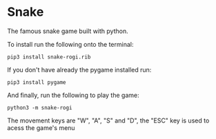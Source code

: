 # Snake
The famous snake game built with python.

To install run the following onto the terminal:

`pip3 install snake-rogi.rib`

If you don't have already the pygame installed run:

`pip3 install pygame`

And finally, run the following to play the game:

`python3 -m snake-rogi`

The movement keys are "W", "A", "S" and "D", the "ESC" key is used to acess the game's menu
